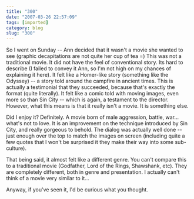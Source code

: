 ```yaml
---
title: "300"
date: "2007-03-26 22:57:09"
tags: [imported]
category: blog
slug: "300"
---
```


So I went on Sunday -- Ann decided that it wasn't a movie she wanted to see (graphic decapitations are not quite her cup of tea =) This was not a traditional movie. It did not have the feel of conventional story. Its hard to describe (I failed to convey it Ann, so I'm not high on my chances of explaining it here). It felt like a Homer-like story (something like the Odyssey) -- a story told around the campfire in ancient times. This is actually a testimonial that they succeeded, because that's exactly the format (quite literally). It felt like a comic told with moving images, even more so than Sin City -- which is again, a testament to the director. However, what this means is that it really isn't a movie. It is something else.

Did I enjoy it? Definitely. A movie born of male aggression, battle, war... what's not to love. It is an improvement on the technique introduced by Sin City, and really gorgeous to behold. The dialog was actually well done -- just enough over the top to match the images on screen (including quite a few quotes that I won't be surprised it they make their way into some sub-culture).

That being said, it almost felt like a different genre. You can't compare this to a traditional movie (Godfather, Lord of the Rings, Shawshank, etc). They are completely different, both in genre and presentation. I actually can't think of a movie very similar to it...

Anyway, if you've seen it, I'd be curious what you thought.
